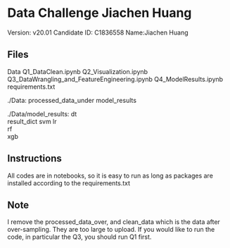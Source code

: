 # Data Challenge Jiachen Huang

Version: v20.01
Candidate ID: C1836558
Name:Jiachen Huang

## Files
Data
Q1_DataClean.ipynb
Q2_Visualization.ipynb
Q3_DataWrangling_and_FeatureEngineering.ipynb
Q4_ModelResults.ipynb
requirements.txt

./Data:
processed_data_under
model_results		

./Data/model_results:
dt		
result_dict	
svm
lr		
rf		
xgb

## Instructions
All codes are in notebooks, so it is easy to run as long as packages are installed according to the requirements.txt

## Note
I remove the processed_data_over, and clean_data which is the data after over-sampling. They are too large to upload. If you would like to run the code, in particular the Q3, you should run Q1 first.


